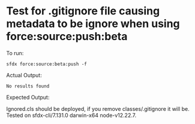 # Test for .gitignore file causing metadata to be ignore when using force:source:push:beta

To run:

    sfdx force:source:beta:push -f

Actual Output: 

    No results found

Expected Output: 

Ignored.cls should be deployed, if you remove classes/.gitignore it will be. Tested on sfdx-cli/7.131.0 darwin-x64 node-v12.22.7.